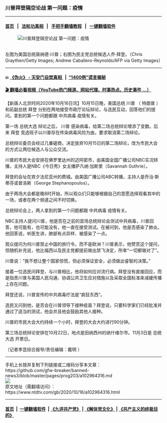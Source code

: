### 川普拜登隔空论战 第一问题：疫情
------------------------

#### [首页](https://github.com/gfw-breaker/banned-news3/blob/master/README.md) &nbsp;&nbsp;|&nbsp;&nbsp; [法轮功真相](https://github.com/begood0513/basic/blob/master/README.md)  &nbsp;&nbsp;|&nbsp;&nbsp; [手把手翻墙教程](https://github.com/gfw-breaker/guides/wiki)  &nbsp;&nbsp;|&nbsp;&nbsp; [一键翻墙软件](https://github.com/gfw-breaker/nogfw/blob/master/README.md)  



<div><div class="featured_image">
 <figure>
  <img alt="川普拜登隔空论战 第一问题：疫情" src="https://i.ntdtv.com/assets/uploads/2020/10/TrumpBiden-1200x720-3-3-800x450.jpg"/>
 </figure><br/>
 <span class="caption">
  左图为美国总统唐纳德‧川普；右图为民主党总统候选人乔‧拜登。（Chris Graythen/Getty Images; Andrew Caballero-Reynolds/AFP via Getty Images）
 </span>
</div>
</div><hr/>

#### 💥 [《伪火》 - 天安门自焚真相 ](http://158.247.195.190:10000/videos/blog/weihuo.html)&nbsp; |&nbsp; [“1400例”谎言揭秘  ](http://158.247.195.190:10000/videos/blog/jiexi1400.html)

#### [ 🎬  翻墙必看视频（YouTube热门频道、网站代理、时事热点、历史事件 ...）](https://github.com/gfw-breaker/links/blob/master/banned.md)

<div><div class="post_content" itemprop="articleBody">
 <p>
  【新唐人北京时间2020年10月16日讯】10月15日晚，美国总统
  <ok href="https://www.ntdtv.com/gb/川普.htm">
   川普
  </ok>
  （
  <ok href="https://www.ntdtv.com/gb/特朗普.htm">
   特朗普
  </ok>
  ）和前副总统
  <ok href="https://www.ntdtv.com/gb/拜登.htm">
   拜登
  </ok>
  分别在两地接受市政厅论坛辩论，与选民互动，回答他们的提问。拿到的第一个问题都跟
  <ok href="https://www.ntdtv.com/gb/中共病毒.htm">
   中共病毒
  </ok>
  疫情有关。
 </p>
 <p>
  第一场
  <ok href="https://www.ntdtv.com/gb/总统大选.htm">
   总统大选
  </ok>
  辩论之后，
  <ok href="https://www.ntdtv.com/gb/川普.htm">
   川普
  </ok>
  感染病毒，给第二场总统辩论增添了变数。后来
  <ok href="https://www.ntdtv.com/gb/拜登.htm">
   拜登
  </ok>
  竞选班子以川普存在传染病毒风险为由，要求取消第二场辩论。
 </p>
 <p>
  总统辩论委员会经过几番磋商，决定放弃10月15日的第二场辩论，改为市民大会的方式让两位候选人与公众交流。
 </p>
 <p>
  川普的市民大会安排在佛罗里达州的迈阿密市，由美国全国广播公司NBC实况转播，主持人是NBC《今日秀》女主播萨凡纳·加斯里（Savannah Guthrie）。
 </p>
 <p>
  拜登的会址在宾夕法尼亚州的费城。由美国广播公司ABC转播，主持人是乔治·斯蒂芬诺普洛斯（George Stephanopoulos）。
 </p>
 <p>
  由于两场大会都是晚8时开始，所以观众们只能够根据自己的意愿选择观看其中的一场，或者在两个频道之间不时切换。
 </p>
 <p>
  总统辩论会上，两人拿到的第一个问题都跟
  <ok href="https://www.ntdtv.com/gb/中共病毒.htm">
   中共病毒
  </ok>
  疫情有关。
 </p>
 <p>
  NBC主持人提问川普，他是否在之前的首场总统辩论会测试中共病毒，川普回答，他可能有，也可能没有，他一直在接受测试。在被问到，他是否感染了肺炎。他回答说，听医生讲，肺部有点异样、被感染了一点。
 </p>
 <p>
  观众提问为何川普禁止中国的旅行令，而不是欧洲？川普表示，他赞赏这个提问，但随机补充说，他比福西以及民主党都提前做出禁飞决定，所幸“一切都做对了”。
 </p>
 <p>
  川普说：“我不想让整个国家惊慌，但必须保证安全，必须做出睿智的决策。”
 </p>
 <p>
  接着一位选民问拜登，与川普相比，他将如何应对流行病。拜登没有直接回应，而是指责川普与美国人民沟通、协调公共卫生应对措施以及采取全国标准来减缓传播上存在问题。
 </p>
 <p>
  拜登还说，川普宣传的中共病毒疗法是“疯狂东西”。
 </p>
 <p>
  选民又问到他，是否会在川普领导下接种疫苗？拜登说，只要科学家们已经批准并通过了适当的测试，他会并且他会鼓励其他人接种。
 </p>
 <p>
  川普的市民大会大约持续一个小时，拜登的大会大约进行90分钟。
 </p>
 <p>
  第三场总统辩论安排在10月22日，地点是田纳西州的纳什维尔市。11月3日是
  <ok href="https://www.ntdtv.com/gb/总统大选.htm">
   总统大选
  </ok>
  开票日。
 </p>
 <p>
  （记者李芸综合报导/责任编辑：戴明 ）
 </p>
 <div class="single_ad">
 </div>
</div>
</div>
<hr/>
手机上长按并复制下列链接或二维码分享本文章：<br/>
https://github.com/gfw-breaker/banned-news3/blob/master/pages/prog203/a102964316.md <br/>
<a href='https://github.com/gfw-breaker/banned-news3/blob/master/pages/prog203/a102964316.md'><img src='https://github.com/gfw-breaker/banned-news3/blob/master/pages/prog203/a102964316.md.png'/></a> <br/>
原文地址（需翻墙访问）：https://www.ntdtv.com/gb/2020/10/16/a102964316.html


------------------------
#### [首页](https://github.com/gfw-breaker/banned-news3/blob/master/README.md) &nbsp;|&nbsp; [一键翻墙软件](https://github.com/gfw-breaker/nogfw/blob/master/README.md) &nbsp;| [《九评共产党》](https://github.com/gfw-breaker/9ping.md/blob/master/README.md#九评之一评共产党是什么) | [《解体党文化》](https://github.com/gfw-breaker/jtdwh.md/blob/master/README.md) | [《共产主义的终极目的》](https://github.com/gfw-breaker/gczydzjmd.md/blob/master/README.md)


<img src='http://gfw-breaker.win/banned-news3/pages/prog203/a102964316.md' width='0px' height='0px'/>